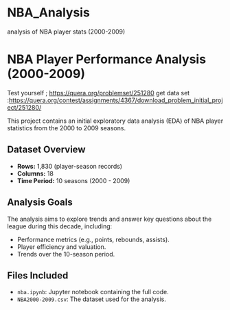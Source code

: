 # NBA_Analysis
 analysis of NBA player stats (2000-2009)
# NBA Player Performance Analysis (2000-2009)
Test yourself ; https://quera.org/problemset/251280
get data set :https://quera.org/contest/assignments/4367/download_problem_initial_project/251280/

This project contains an initial exploratory data analysis (EDA) of NBA player statistics from the 2000 to 2009 seasons.

## Dataset Overview
- **Rows:** 1,830 (player-season records)
- **Columns:** 18
- **Time Period:** 10 seasons (2000 - 2009)

## Analysis Goals
The analysis aims to explore trends and answer key questions about the league during this decade, including:
- Performance metrics (e.g., points, rebounds, assists).
- Player efficiency and valuation.
- Trends over the 10-season period.

## Files Included
- `nba.ipynb`: Jupyter notebook containing the full code.
- `NBA2000-2009.csv`: The dataset used for the analysis.
